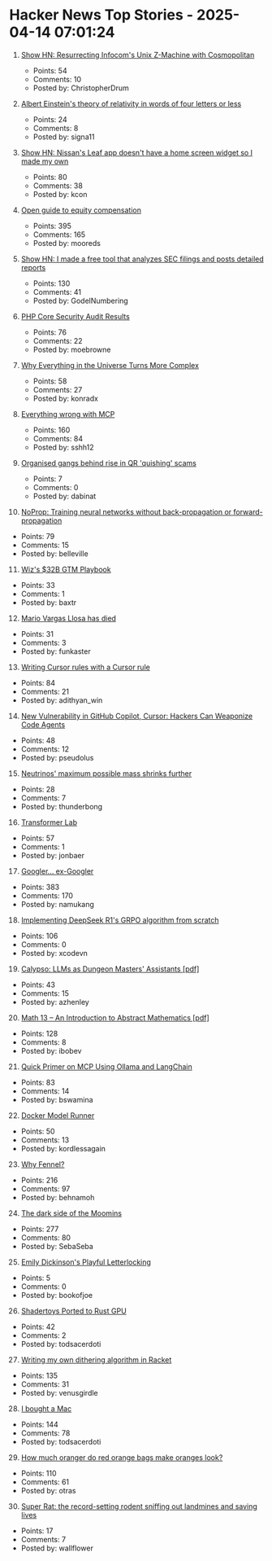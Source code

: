# Hacker News Top Stories - 2025-04-14 07:01:24

1. [Show HN: Resurrecting Infocom's Unix Z-Machine with Cosmopolitan](https://christopherdrum.github.io/posts/2025/04/porting-infocom-with-cosmo)
   - Points: 54
   - Comments: 10
   - Posted by: ChristopherDrum

2. [Albert Einstein's theory of relativity in words of four letters or less](https://www.muppetlabs.com/~breadbox/txt/al.html)
   - Points: 24
   - Comments: 8
   - Posted by: signa11

3. [Show HN: Nissan's Leaf app doesn't have a home screen widget so I made my own](https://kevintechnology.com/posts/leaf-widget/)
   - Points: 80
   - Comments: 38
   - Posted by: kcon

4. [Open guide to equity compensation](https://github.com/jlevy/og-equity-compensation)
   - Points: 395
   - Comments: 165
   - Posted by: mooreds

5. [Show HN: I made a free tool that analyzes SEC filings and posts detailed reports](https://www.signalbloom.ai/news/)
   - Points: 130
   - Comments: 41
   - Posted by: GodelNumbering

6. [PHP Core Security Audit Results](https://thephp.foundation/blog/2025/04/10/php-core-security-audit-results/)
   - Points: 76
   - Comments: 22
   - Posted by: moebrowne

7. [Why Everything in the Universe Turns More Complex](https://www.quantamagazine.org/why-everything-in-the-universe-turns-more-complex-20250402/)
   - Points: 58
   - Comments: 27
   - Posted by: konradx

8. [Everything wrong with MCP](https://blog.sshh.io/p/everything-wrong-with-mcp)
   - Points: 160
   - Comments: 84
   - Posted by: sshh12

9. [Organised gangs behind rise in QR 'quishing' scams](https://www.bbc.com/news/articles/cq6yznmv3gzo)
   - Points: 7
   - Comments: 0
   - Posted by: dabinat

10. [NoProp: Training neural networks without back-propagation or forward-propagation](https://arxiv.org/abs/2503.24322)
   - Points: 79
   - Comments: 15
   - Posted by: belleville

11. [Wiz's $32B GTM Playbook](https://www.cybersecuritypulse.net/p/wizs-32b-gtm-playbook-unpacking-the)
   - Points: 33
   - Comments: 1
   - Posted by: baxtr

12. [Mario Vargas Llosa has died](https://www.nytimes.com/2025/04/13/books/review/mario-vargas-llosa-appraisal.html)
   - Points: 31
   - Comments: 3
   - Posted by: funkaster

13. [Writing Cursor rules with a Cursor rule](https://www.adithyan.io/blog/writing-cursor-rules-with-a-cursor-rule)
   - Points: 84
   - Comments: 21
   - Posted by: adithyan_win

14. [New Vulnerability in GitHub Copilot, Cursor: Hackers Can Weaponize Code Agents](https://www.pillar.security/blog/new-vulnerability-in-github-copilot-and-cursor-how-hackers-can-weaponize-code-agents)
   - Points: 48
   - Comments: 12
   - Posted by: pseudolus

15. [Neutrinos' maximum possible mass shrinks further](https://www.sciencenews.org/article/neutrino-mass-shrinks-katrin-electron)
   - Points: 28
   - Comments: 7
   - Posted by: thunderbong

16. [Transformer Lab](https://transformerlab.ai/)
   - Points: 57
   - Comments: 1
   - Posted by: jonbaer

17. [Googler... ex-Googler](https://nerdy.dev/ex-googler)
   - Points: 383
   - Comments: 170
   - Posted by: namukang

18. [Implementing DeepSeek R1's GRPO algorithm from scratch](https://github.com/policy-gradient/GRPO-Zero)
   - Points: 106
   - Comments: 0
   - Posted by: xcodevn

19. [Calypso: LLMs as Dungeon Masters' Assistants [pdf]](https://andrewhead.info/assets/pdf/calypso.pdf)
   - Points: 43
   - Comments: 15
   - Posted by: azhenley

20. [Math 13 – An Introduction to Abstract Mathematics [pdf]](https://www.math.uci.edu/~ndonalds/math13/notes.pdf)
   - Points: 128
   - Comments: 8
   - Posted by: ibobev

21. [Quick Primer on MCP Using Ollama and LangChain](https://www.polarsparc.com/xhtml/MCP.html)
   - Points: 83
   - Comments: 14
   - Posted by: bswamina

22. [Docker Model Runner](https://www.docker.com/blog/introducing-docker-model-runner/)
   - Points: 50
   - Comments: 13
   - Posted by: kordlessagain

23. [Why Fennel?](https://fennel-lang.org/rationale)
   - Points: 216
   - Comments: 97
   - Posted by: behnamoh

24. [The dark side of the Moomins](https://www.newstatesman.com/culture/books/2025/04/dark-side-of-the-moomins-tove-jansson)
   - Points: 277
   - Comments: 80
   - Posted by: SebaSeba

25. [Emily Dickinson's Playful Letterlocking](https://thereader.mitpress.mit.edu/emily-dickinsons-playful-letterlocking/)
   - Points: 5
   - Comments: 0
   - Posted by: bookofjoe

26. [Shadertoys Ported to Rust GPU](https://rust-gpu.github.io/blog/2025/04/10/shadertoys/)
   - Points: 42
   - Comments: 2
   - Posted by: todsacerdoti

27. [Writing my own dithering algorithm in Racket](https://amanvir.com/blog/writing-my-own-dithering-algorithm-in-racket)
   - Points: 135
   - Comments: 31
   - Posted by: venusgirdle

28. [I bought a Mac](https://loganius.org/2025/04/i-bought-a-mac/)
   - Points: 144
   - Comments: 78
   - Posted by: todsacerdoti

29. [How much oranger do red orange bags make oranges look?](https://alexanderell.is/posts/orange/)
   - Points: 110
   - Comments: 61
   - Posted by: otras

30. [Super Rat: the record-setting rodent sniffing out landmines and saving lives](https://www.cnn.com/2025/04/07/asia/cambodia-rat-ronin-guinness-record-intl-hnk/index.html)
   - Points: 17
   - Comments: 7
   - Posted by: wallflower

